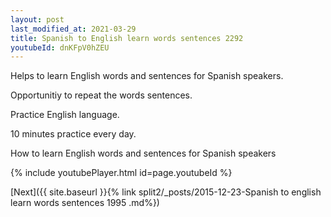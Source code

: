 ```yaml
---
layout: post
last_modified_at: 2021-03-29
title: Spanish to English learn words sentences 2292 
youtubeId: dnKFpV0hZEU
---
```

 
 
Helps to learn English words and sentences for Spanish speakers.

Opportunitiy to repeat the words sentences. 

Practice English language. 
 
10 minutes practice every day. 
 
How to learn English words and sentences for Spanish speakers 
 
{% include youtubePlayer.html id=page.youtubeId %}
 
 
[Next]({{ site.baseurl }}{% link  split2/_posts/2015-12-23-Spanish to english learn words sentences 1995 .md%})
 
